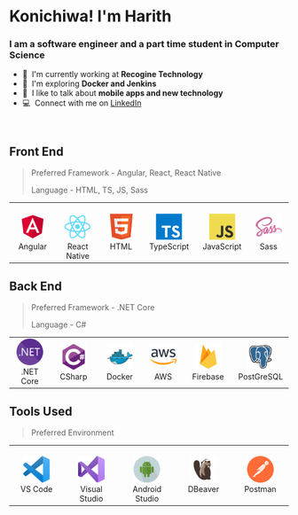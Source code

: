 <h1 align="left" id="macropower-title">Konichiwa! I'm Harith</h1>
<h3 align="left">I am a software engineer and a part time student in Computer Science</h3>

- 🏢 &nbsp;I'm currently working at **Recogine Technology**
- 🌱 &nbsp;I'm exploring **Docker and Jenkins**
- 💬 &nbsp;I like to talk about **mobile apps and new technology**
- 💻 &nbsp;Connect with me on [LinkedIn](https://www.linkedin.com/in/hrithiqball/)

<br>

<h2 align="left" id="macropower-tech">Front End</h2>

> Preferred Framework - Angular, React, React Native
>
> Language - HTML, TS, JS, Sass

<table>
    <tr>
        <td align="center" width="96">
            <a href="#macropower-tech">
                <img
                    src="./img/angular.svg"
                    width="48"
                    height="48"
                    alt="Angular"
                />
            </a>
            <br />
            Angular
        </td>
 	<td align="center" width="96">
            <br />
            <a href="#macropower-tech">
                <img
                    src="./img/react-original.svg"
                    width="48"
                    height="48"
                    alt="React Native"
                />
            </a>
            <br>React</br> Native
        </td>
        <td align="center" width="96">
            <a href="#macropower-tech">
                <img
                    src="./img/html5.svg"
                    width="48"
                    height="48"
                    alt="HTML"
                />
            </a>
            <br />
            HTML
        </td>
        <td align="center" width="96">
            <a href="#macropower-tech">
                <img
                    src="./img/typescript-original.svg"
                    width="48"
                    height="48"
                    alt="TypeScript"
                />
            </a>
            <br />
            TypeScript
        </td>
        <td align="center" width="96">
            <a href="#macropower-tech">
                <img
                    src="./img/javascript-original.svg"
                    width="48"
                    height="48"
                    alt="JavaScript"
                />
            </a>
            <br />
            JavaScript
        </td>
        <td align="center" width="96">
            <a href="#macropower-tech">
                <img
                    src="./img/sass-original.svg"
                    width="48"
                    height="48"
                    alt="Sass"
                />
            </a>
            <br />
            Sass
        </td>
    </tr>
</table>

<h2 align="left" id="macropower-tech">Back End</h2>

> Preferred Framework - .NET Core
>
> Language - C#

<table>
  <tr>
    <td align="center" width="96">
      <a href="#macropower-tech">
        <img src="./img/dotnet.svg" width="48" height="48" alt="DotNET" />
      </a>
      <br>.NET Core
    </td>
    <td align="center" width="96">
      <a href="#macropower-tech">
        <img src="./img/csharp-original.svg" width="48" height="48" alt="CSharp" />
      </a>
      <br>CSharp
    </td>
    <td align="center" width="96">
      <a href="#macropower-tech">
        <img src="./img/docker-original.svg" width="48" height="48" alt="Docker" />
      </a>
      <br>Docker
    </td>
    <td align="center" width="96">
      <a href="#macropower-tech">
        <img src="./img/aws.svg" width="48" height="48" alt="AWS" />
      </a>
      <br>AWS
    </td>
    <td align="center" width="96">
      <a href="#macropower-tech">
        <img src="./img/firebase.svg" width="48" height="48" alt="Firebase" />
      </a>
      <br>Firebase
    </td>
    <td align="center" width="96">
      <a href="#macropower-tech">
        <img src="./img/postgres.svg" width="48" height="48" alt="PostGreSQL" />
      </a>
      <br>PostGreSQL
    </td>
  </tr>
</table>

<h2 align="left" id="macropower-tech">Tools Used</h2>

> Preferred Environment

<table>
    <tr>
        <td align="center" width="96">
            <a href="#macropower-tech">
                <img
                    src="./img/vscode.svg"
                    width="48"
                    height="48"
                    alt="Visual Studio Code"
                />
            </a>
            <br />
            VS Code
        </td>
        <td align="center" width="96">
            <br />
            <a href="#macropower-tech">
                <img
                    src="./img/vstudio.svg"
                    width="48"
                    height="48"
                    alt="Visual Studio"
                />
            </a>
            <br />
            Visual
            <br />
            Studio
        </td>
        <td align="center" width="96">
            <br />
            <a href="#macropower-tech">
                <img
                    src="./img/android.svg"
                    width="48"
                    height="48"
                    alt="Android Studio"
                />
            </a>
            <br />
            Android
            <br />
            Studio
        </td>
        <td align="center" width="96">
            <a href="#macropower-tech">
                <img
                    src="./img/dbeaver2.svg"
                    width="48"
                    height="48"
                    alt="DBeaver"
                />
            </a>
            <br />
            DBeaver
        </td>
        <td align="center" width="96">
            <a href="#macropower-tech">
                <img
                    src="./img/postman.svg"
                    width="48"
                    height="48"
                    alt="Insomnia"
                />
            </a>
            <br />
            Postman
        </td>
    </tr>
</table>
